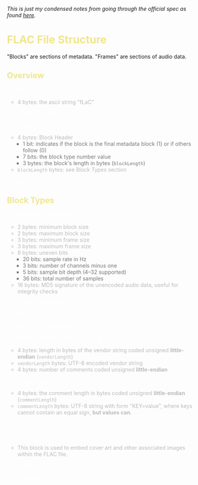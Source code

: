<style>
	h1, h2, h3 { color: khaki; }
	ul {
		color: #fff;
		padding-left: 1em;
	}
	ul ul { color: #bbb; }
	ul ul ul { color: #777; }
</style>

*This is just my condensed notes from going through the official spec as found [here](https://www.rfc-editor.org/rfc/rfc9639.html).*

# FLAC File Structure

"Blocks" are sections of metadata. "Frames" are sections of audio data.

## Overview
- FLAC Signature
	- 4 bytes: the ascii string "fLaC"
- Metadata Blocks
	
	For each block
	
	- 4 bytes: Block Header
		- 1 bit: indicates if the block is the final metadata block (1) or if others follow (0)
		- 7 bits: the block type number value
		- 3 bytes: the block's length in bytes (`blockLength`)
	- `blockLength` bytes: see Block Types section
- Audio Frames

## Block Types
- STREAMINFO (blockType = 0)
	- 2 bytes: minimum block size
	- 2 bytes: maximum block size
	- 3 bytes: minimum frame size
	- 3 bytes: maximum frame size
	- 8 bytes: uneven bits
		- 20 bits: sample rate in Hz
		- 3 bits: number of channels minus one
		- 5 bits: sample bit depth (4–32 supported)
		- 36 bits: total number of samples
	- 16 bytes: MD5 signature of the unencoded audio data, useful for integrity checks
- PADDING (blockType = 1)
- APPLICATION (blockType = 2)
- SEEKTABLE (blockType = 3)
- VORBIS_COMMENT (blockType = 4)
	- 4 bytes: length in bytes of the vendor string coded unsigned **little-endian** (`vendorLength`)
	- `vendorLength` bytes: UTF-8 encoded vendor string
	- 4 bytes: number of comments coded unsigned **little-endian**
	
	For each comment
	
	- 4 bytes: the comment length in bytes coded unsigned **little-endian** (`commentLength`)
	- `commentLength` bytes: UTF-8 string with form "KEY=value", where keys cannot contain an equal sign, **but values can**.
- CUESHEET (blockType = 5)
- PICTURE (blockType = 6)
	- This block is used to embed cover art and other associated images within the FLAC file.
- 7–126 Reserved
- 127 Forbidden
